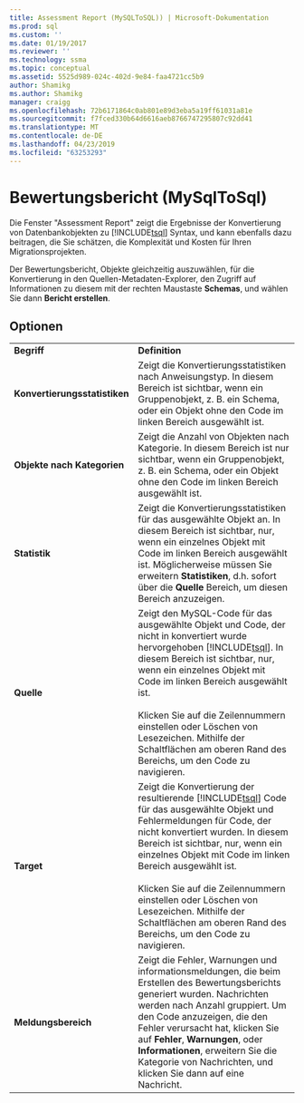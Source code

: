 ```yaml
---
title: Assessment Report (MySQLToSQL)) | Microsoft-Dokumentation
ms.prod: sql
ms.custom: ''
ms.date: 01/19/2017
ms.reviewer: ''
ms.technology: ssma
ms.topic: conceptual
ms.assetid: 5525d989-024c-402d-9e84-faa4721cc5b9
author: Shamikg
ms.author: Shamikg
manager: craigg
ms.openlocfilehash: 72b6171864c0ab801e89d3eba5a19ff61031a81e
ms.sourcegitcommit: f7fced330b64d6616aeb8766747295807c92dd41
ms.translationtype: MT
ms.contentlocale: de-DE
ms.lasthandoff: 04/23/2019
ms.locfileid: "63253293"
---
```

# <a name="assessment-report-mysqltosql"></a>Bewertungsbericht (MySqlToSql)
Die Fenster "Assessment Report" zeigt die Ergebnisse der Konvertierung von Datenbankobjekten zu [!INCLUDE[tsql](../../includes/tsql-md.md)] Syntax, und kann ebenfalls dazu beitragen, die Sie schätzen, die Komplexität und Kosten für Ihren Migrationsprojekten.  
  
Der Bewertungsbericht, Objekte gleichzeitig auszuwählen, für die Konvertierung in den Quellen-Metadaten-Explorer, den Zugriff auf Informationen zu diesem mit der rechten Maustaste **Schemas**, und wählen Sie dann **Bericht erstellen**.  
  
## <a name="options"></a>Optionen  
  
|||  
|-|-|  
|**Begriff**|**Definition**|  
|**Konvertierungsstatistiken**|Zeigt die Konvertierungsstatistiken nach Anweisungstyp. In diesem Bereich ist sichtbar, wenn ein Gruppenobjekt, z. B. ein Schema, oder ein Objekt ohne den Code im linken Bereich ausgewählt ist.|  
|**Objekte nach Kategorien**|Zeigt die Anzahl von Objekten nach Kategorie. In diesem Bereich ist nur sichtbar, wenn ein Gruppenobjekt, z. B. ein Schema, oder ein Objekt ohne den Code im linken Bereich ausgewählt ist.|  
|**Statistik**|Zeigt die Konvertierungsstatistiken für das ausgewählte Objekt an. In diesem Bereich ist sichtbar, nur, wenn ein einzelnes Objekt mit Code im linken Bereich ausgewählt ist. Möglicherweise müssen Sie erweitern **Statistiken**, d.h. sofort über die **Quelle** Bereich, um diesen Bereich anzuzeigen.|  
|**Quelle**|Zeigt den MySQL-Code für das ausgewählte Objekt und Code, der nicht in konvertiert wurde hervorgehoben [!INCLUDE[tsql](../../includes/tsql-md.md)]. In diesem Bereich ist sichtbar, nur, wenn ein einzelnes Objekt mit Code im linken Bereich ausgewählt ist.<br /><br />Klicken Sie auf die Zeilennummern einstellen oder Löschen von Lesezeichen. Mithilfe der Schaltflächen am oberen Rand des Bereichs, um den Code zu navigieren.|  
|**Target**|Zeigt die Konvertierung der resultierende [!INCLUDE[tsql](../../includes/tsql-md.md)] Code für das ausgewählte Objekt und Fehlermeldungen für Code, der nicht konvertiert wurden. In diesem Bereich ist sichtbar, nur, wenn ein einzelnes Objekt mit Code im linken Bereich ausgewählt ist.<br /><br />Klicken Sie auf die Zeilennummern einstellen oder Löschen von Lesezeichen. Mithilfe der Schaltflächen am oberen Rand des Bereichs, um den Code zu navigieren.|  
|**Meldungsbereich**|Zeigt die Fehler, Warnungen und informationsmeldungen, die beim Erstellen des Bewertungsberichts generiert wurden. Nachrichten werden nach Anzahl gruppiert. Um den Code anzuzeigen, die den Fehler verursacht hat, klicken Sie auf **Fehler**, **Warnungen**, oder **Informationen**, erweitern Sie die Kategorie von Nachrichten, und klicken Sie dann auf eine Nachricht.|  
  
